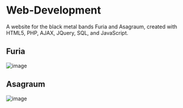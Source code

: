 # Web-Development
A website for the black metal bands Furia and Asagraum, created with HTML5, PHP, AJAX, JQuery, SQL, and JavaScript.

## Furia
![image](https://github.com/MikolajMroz/Web-Development/assets/98950042/752484b9-72fb-45f4-8c4f-5d8257e34fc4)

## Asagraum
![image](https://github.com/MikolajMroz/Web-Development/assets/98950042/ec0bea7c-25c9-48be-b1af-21fe426cf021)
